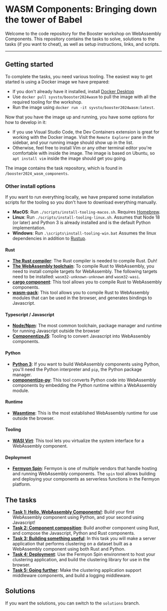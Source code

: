# WASM Components: Bringing down the tower of Babel

Welcome to the code repository for the Booster workshop on WebAssembly Components. This repository contains the tasks to solve, solutions to the tasks (if you want to cheat), as well as setup instructions, links, and scripts.

--- 

## Getting started

To complete the tasks, you need various tooling. The easiest way to get started is using a Docker image we have prepared:

 * If you don't already have it installed, install [Docker Desktop](https://www.docker.com/products/docker-desktop/)
 * Use `docker pull syvsto/booster2024wasm` to pull the image with all the required tooling for the workshop.
 * Run the image using `docker run -it syvsto/booster2024wasm:latest`.

Now that you have the image up and running, you have some options for how to develop in it:

 * If you use Visual Studio Code, the Dev Containers extension is great for working with the Docker image. Visit the `Remote Explorer` pane in the sidebar, and your running image should show up in the list.
 * Otherwise, feel free to install Vim or any other terminal editor you're comfortable with inside the image. The image is based on Ubuntu, so `apt install vim` inside the image should get you going.

The image contains the task repository, which is found in `/booster2024_wasm_components`.

### Other install options

If you want to run everything locally, we have prepared some installation scripts for the tooling so you don't have to download everything manually.

* **MacOS**: Run `./scripts/install-tooling-macos.sh`. Requires [Homebrew](https://brew.sh/).
* **Linux**: Run `./scripts/install-tooling-linux.sh`. Assumes that Node 18 (or later) and Python 3 is already installed and is the default Python implementation.
* **Windows**: Run `.\scripts\install-tooling-win.bat` Assumes the linux dependencies in addition to [Rustup](https://static.rust-lang.org/rustup/dist/i686-pc-windows-gnu/rustup-init.exe).

#### Rust

* **[The Rust compiler](https://rustup.rs/)**: The Rust compiler is needed to compile Rust. Duh!
* **[The WebAssembly toolchain](https://rustup.rs/)**: To compile Rust to WebAssembly, you need to install compile targets for WebAssembly. The following targets need to be installed: `wasm32-unknown-unknown` and `wasm32-wasi`.
* **[cargo component](https://github.com/bytecodealliance/cargo-component)**: This tool allows you to compile Rust to WebAssembly components.
* **[wasm-pack](https://rustwasm.github.io/wasm-pack/installer/)**: This tool allows you to compile Rust to WebAssembly modules that can be used in the browser, and generates bindings to Javascript.

#### Typescript / Javascript

* **[Node/Npm](https://nodejs.org)**: The most common toolchain, package manager and runtime for running Javascript outside the browser
* **[ComponentizeJS](https://github.com/bytecodealliance/ComponentizeJS)**: Tooling to convert Javascript into WebAssembly components.

#### Python

* **[Python 3](https://www.python.org/)**: If you want to build WebAssembly components using Python, you'll need the Python interpreter and `pip`, the Python package manager.
* **[componentize-py](https://github.com/bytecodealliance/componentize-py)**: This tool converts Python code into WebAssembly components by embedding the Python runtime within a WebAssembly module.

#### Runtime

* **[Wasmtime](https://wasmtime.dev/)**: This is the most established WebAssembly runtime for use outside the browser. 

#### Tooling

* **[WASI Virt](https://github.com/bytecodealliance/WASI-Virt)**: This tool lets you virtualize the system interface for a WebAssembly component.

#### Deployment

* **[Fermyon Spin](https://www.fermyon.com/spin)**: Fermyon is one of multiple vendors that handle hosting and running WebAssembly components. The `spin` tool allows building and deploying your components as serverless functions in the Fermyon platform.

## The tasks

* **[Task 1: Hello, WebAssembly Components!](https://github.com/syvsto/booster2024_wasm_components/blob/master/task1.md)**: Build your first WebAssembly component using Python, and your second using Javascript!
* **[Task 2: Component composition](https://github.com/syvsto/booster2024_wasm_components/blob/master/task2.md)**: Build another component using Rust, and compose the Javascript, Python and Rust components.
* **[Task 3: Building something useful](https://github.com/syvsto/booster2024_wasm_components/blob/master/task3.md)**: In this task you will make a server application that performs clustering on a dataset built as a WebAssembly component using both Rust and Python.
* **[Task 4: Deployment](https://github.com/syvsto/booster2024_wasm_components/blob/master/task4.md)**: Use the Fermyon Spin environment to host your clustering application, and build the clustering library for use in the browser.
* **[Task 5: Going further](https://github.com/syvsto/booster2024_wasm_components/blob/master/task5.md)**: Make the clustering application support middleware components, and build a logging middleware.

## Solutions

If you want the solutions, you can switch to the `solutions` branch.
